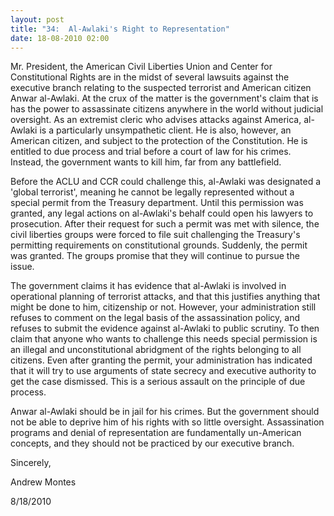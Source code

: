 ```yaml
---
layout: post
title: "34:  Al-Awlaki's Right to Representation"
date: 18-08-2010 02:00
---
```

Mr. President, the American Civil Liberties Union and Center for Constitutional Rights are in the midst of several lawsuits against the executive branch relating to the suspected terrorist and American citizen Anwar al-Awlaki. At the crux of the matter is the government's claim that is has the power to assassinate citizens anywhere in the world without judicial oversight. As an extremist cleric who advises attacks against America, al-Awlaki is a particularly unsympathetic client. He is also, however, an American citizen, and subject to the protection of the Constitution. He is entitled to due process and trial before a court of law for his crimes. Instead, the government wants to kill him, far from any battlefield.

Before the ACLU and CCR could challenge this, al-Awlaki was designated a 'global terrorist', meaning he cannot be legally represented without a special permit from the Treasury department. Until this permission was granted, any legal actions on al-Awlaki's behalf could open his lawyers to prosecution. After their request for such a permit was met with silence, the civil liberties groups were forced to file suit challenging the Treasury's permitting requirements on constitutional grounds. Suddenly, the permit was granted. The groups promise that they will continue to pursue the issue.

The government claims it has evidence that al-Awlaki is involved in operational planning of terrorist attacks, and that this justifies anything that might be done to him, citizenship or not. However, your administration still refuses to comment on the legal basis of the assassination policy, and refuses to submit the evidence against al-Awlaki to public scrutiny. To then claim that anyone who wants to challenge this needs special permission is an illegal and unconstitutional abridgment of the rights belonging to all citizens. Even after granting the permit, your administration has indicated that it will try to use arguments of state secrecy and executive authority to get the case dismissed. This is a serious assault on the principle of due process.

Anwar al-Awlaki should be in jail for his crimes. But the government should not be able to deprive him of his rights with so little oversight. Assassination programs and denial of representation are fundamentally un-American concepts, and they should not be practiced by our executive branch.

Sincerely,

Andrew Montes

8/18/2010

 



 
 